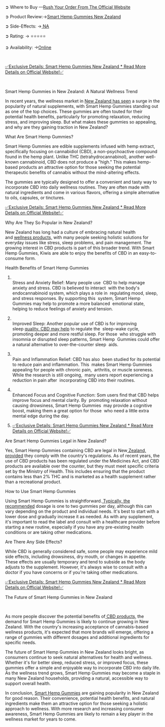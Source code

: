 <p class="zfr3Q CDt4Ke " dir="ltr"><span class="jgG6ef C9DxTc ">➲ Where to Buy &mdash;</span><a class="XqQF9c" href="https://www.facebook.com/SmartHempGummiesNewZealand.NZ/" target="_blank"><span class="jgG6ef C9DxTc aw5Odc ">Rush Your Order From The Official Website</span></a></p>
<p class="zfr3Q CDt4Ke " dir="ltr"><span class="jgG6ef C9DxTc ">➲ Product Review:&rarr;</span><a class="XqQF9c" href="https://www.facebook.com/SmartHempGummiesNewZealand.NZ/" target="_blank"><span class="jgG6ef C9DxTc aw5Odc ">Smart Hemp Gummies New Zealand</span></a></p>
<p class="zfr3Q CDt4Ke " dir="ltr"><span class="jgG6ef C9DxTc ">➲ Side-Effects: &rarr;</span><a class="XqQF9c" href="https://www.facebook.com/SmartHempGummiesNewZealand.NZ/" target="_blank"><span class="jgG6ef C9DxTc ">&nbsp;</span><span class="jgG6ef C9DxTc aw5Odc ">NA</span></a></p>
<p class="zfr3Q CDt4Ke " dir="ltr"><span class="jgG6ef C9DxTc ">➲ Rating: &rarr; ⭐⭐⭐⭐⭐</span></p>
<p class="zfr3Q CDt4Ke " dir="ltr"><span class="jgG6ef C9DxTc ">➲ Availability: &rarr;</span><a class="XqQF9c" href="https://www.facebook.com/SmartHempGummiesNewZealand.NZ/" target="_blank"><span class="jgG6ef C9DxTc aw5Odc ">Online</span></a></p>
<p class="zfr3Q CDt4Ke " dir="ltr"><span class="C9DxTc ">&nbsp;</span></p>
<p class="zfr3Q CDt4Ke " dir="ltr"><a class="XqQF9c" href="https://www.facebook.com/SmartHempGummiesNewZealand.NZ/" target="_blank"><span class="ZA9Nm C9DxTc aw5Odc ">✅</span><span class="ZA9Nm C9DxTc aw5Odc ">Exclusive Details: Smart Hemp Gummies New Zealand * Read More Details on Official Website!✅</span></a></p>
<p>&nbsp;</p>
<p class="zfr3Q CDt4Ke " dir="ltr"><span class="jgG6ef C9DxTc ">Smart Hemp Gummies in New Zealand: A Natural Wellness Trend</span></p>
<p class="zfr3Q CDt4Ke " dir="ltr"><span class="C9DxTc ">In recent years, the wellness market in&nbsp;</span><a class="XqQF9c" href="https://www.facebook.com/SmartHempGummiesNewZealand.NZ/" target="_blank"><span class="C9DxTc aw5Odc ">New Zealand has seen</span></a><span class="C9DxTc ">&nbsp;a surge in the popularity of natural supplements, with Smart Hemp Gummies standing out as one of the top choices. These gummies are often touted for their potential health benefits, particularly for promoting relaxation, reducing stress, and improving sleep. But what makes these gummies so appealing, and why are they gaining traction in New Zealand?</span></p>
<p class="zfr3Q CDt4Ke " dir="ltr"><span class="jgG6ef C9DxTc ">What Are Smart Hemp Gummies?</span></p>
<p class="zfr3Q CDt4Ke " dir="ltr"><span class="C9DxTc ">Smart Hemp Gummies are edible supplements infused with hemp extract, specifically focusing on cannabidiol (CBD), a non-psychoactive compound found in the hemp plant. Unlike THC (tetrahydrocannabinol), another well-known cannabinoid, CBD does not produce a "high." This makes hemp-based products an attractive option for those seeking the potential therapeutic benefits of cannabis without the mind-altering effects.</span></p>
<p class="zfr3Q CDt4Ke " dir="ltr"><span class="C9DxTc ">The gummies are typically designed to offer a convenient and tasty way to incorporate CBD into daily wellness routines. They are often made with natural ingredients and come in various flavors, offering a simple alternative to oils, capsules, or tinctures.</span></p>
<p class="zfr3Q CDt4Ke " dir="ltr"><a class="XqQF9c" href="https://www.facebook.com/SmartHempGummiesNewZealand.NZ/" target="_blank"><span class="ZA9Nm C9DxTc aw5Odc ">✅Exclusive Details: Smart Hemp Gummies New Zealand * Read More Details on Official Website!✅</span></a></p>
<p class="zfr3Q CDt4Ke " dir="ltr"><span class="jgG6ef C9DxTc ">Why Are They So Popular in New Zealand?</span></p>
<p class="zfr3Q CDt4Ke " dir="ltr"><span class="C9DxTc ">New Zealand has long had a culture of embracing natural health and&nbsp;</span><a class="XqQF9c" href="https://www.facebook.com/SmartHempGummiesNewZealand.NZ/" target="_blank"><span class="C9DxTc aw5Odc ">wellness products,</span></a><span class="C9DxTc ">&nbsp;with many people seeking holistic solutions for everyday issues like stress, sleep problems, and pain management. The growing interest in CBD products is part of this broader trend. With Smart Hemp Gummies, Kiwis are able to enjoy the benefits of CBD in an easy-to-consume form.</span></p>
<p class="zfr3Q CDt4Ke " dir="ltr"><span class="jgG6ef C9DxTc ">Health Benefits of Smart Hemp Gummies</span></p>
<ol class="n8H08c BKnRcf ">
<li class="zfr3Q TYR86d lsiHE " dir="ltr">
<p class="zfr3Q CDt4Ke " dir="ltr"><span class="C9DxTc "><br /></span><span class="C9DxTc ">Stress and Anxiety Relief</span><span class="C9DxTc ">: Many people use&nbsp;</span> <span class="C9DxTc ">CBD to help manage anxiety and stress. CBD is believed to interact&nbsp;</span> <span class="C9DxTc ">with the body's endocannabinoid system, which plays a role in&nbsp;</span> <span class="C9DxTc ">regulating mood, sleep, and stress responses. By supporting this&nbsp;</span> <span class="C9DxTc ">system, Smart Hemp Gummies may help to promote a more balanced&nbsp;</span> <span class="C9DxTc ">emotional state, helping to reduce feelings of anxiety and tension.</span></p>
</li>
<li class="zfr3Q TYR86d lsiHE " dir="ltr">
<p class="zfr3Q CDt4Ke " dir="ltr"><span class="C9DxTc "><br /></span><span class="C9DxTc ">Improved Sleep</span><span class="C9DxTc ">: Another popular use of CBD is for improving sleep&nbsp;</span><a class="XqQF9c" href="https://www.facebook.com/SmartHempGummiesNewZealand.NZ/" target="_blank"><span class="C9DxTc aw5Odc ">quality. CBD may help</span></a><span class="C9DxTc ">&nbsp;to regulate the&nbsp;</span> <span class="C9DxTc ">sleep-wake cycle, promoting deeper and more restful sleep. For those&nbsp;</span> <span class="C9DxTc ">who struggle with insomnia or disrupted sleep patterns, Smart Hemp&nbsp;</span> <span class="C9DxTc ">Gummies could offer a natural alternative to over-the-counter sleep&nbsp;</span> <span class="C9DxTc ">aids.</span></p>
</li>
<li class="zfr3Q TYR86d lsiHE " dir="ltr">
<p class="zfr3Q CDt4Ke " dir="ltr"><span class="C9DxTc "><br /></span><span class="C9DxTc ">Pain and Inflammation Relief</span><span class="C9DxTc ">: CBD has also&nbsp;</span> <span class="C9DxTc ">been studied for its potential to reduce pain and inflammation. This&nbsp;</span> <span class="C9DxTc ">makes Smart Hemp Gummies appealing for people with chronic pain,&nbsp;</span> <span class="C9DxTc ">arthritis, or muscle soreness. While the research is still ongoing,&nbsp;</span> <span class="C9DxTc ">many users report experiencing a reduction in pain after&nbsp;</span> <span class="C9DxTc ">incorporating CBD into their routines.</span></p>
</li>
<li class="zfr3Q TYR86d lsiHE " dir="ltr">
<p class="zfr3Q CDt4Ke " dir="ltr"><span class="C9DxTc "><br /></span><span class="C9DxTc ">Enhanced Focus and Cognitive Function</span><span class="C9DxTc ">: Som</span> <span class="C9DxTc ">users find that CBD helps improve focus and mental clarity. By&nbsp;</span> <span class="C9DxTc ">promoting relaxation without causing drowsiness, Smart Hemp Gummies&nbsp;</span> <span class="C9DxTc ">may provide a cognitive boost, making them a great option for those&nbsp;</span> <span class="C9DxTc ">who need a little extra mental edge during the day.</span></p>
</li>
<li class="zfr3Q TYR86d lsiHE " dir="ltr">
<p class="zfr3Q CDt4Ke " dir="ltr"><a class="XqQF9c" href="https://www.facebook.com/SmartHempGummiesNewZealand.NZ/" target="_blank"><span class="ZA9Nm C9DxTc aw5Odc ">✅Exclusive Details: Smart Hemp Gummies New Zealand * Read More Details on Official Website!✅</span></a></p>
</li>
</ol>
<p class="zfr3Q CDt4Ke " dir="ltr"><span class="jgG6ef C9DxTc ">Are Smart Hemp Gummies Legal in New Zealand?</span></p>
<p class="zfr3Q CDt4Ke " dir="ltr"><span class="C9DxTc ">Yes, Smart Hemp Gummies containing CBD are legal in New</span><a class="XqQF9c" href="https://www.facebook.com/SmartHempGummiesNewZealand.NZ/" target="_blank"><span class="C9DxTc aw5Odc ">&nbsp;Zealand, provided</span></a><span class="C9DxTc ">&nbsp;they comply with the country's regulations. As of recent years, the use of CBD products has been regulated under the Medicines Act, and CBD products are available over the counter, but they must meet specific criteria set by the Ministry of Health. This includes ensuring that the product contains less than 2% THC and is marketed as a health supplement rather than a recreational product.</span></p>
<p class="zfr3Q CDt4Ke " dir="ltr"><span class="jgG6ef C9DxTc ">How to Use Smart Hemp Gummies</span></p>
<p class="zfr3Q CDt4Ke " dir="ltr"><span class="C9DxTc ">Using Smart Hemp Gummies is straightforward.</span><a class="XqQF9c" href="https://www.facebook.com/SmartHempGummiesNewZealand.NZ/" target="_blank"><span class="C9DxTc aw5Odc ">&nbsp;Typically, the recommended</span></a><span class="C9DxTc ">&nbsp;dosage is one to two gummies per day, although this can vary depending on the product and individual needs. It's best to start with a lower dose and gradually increase it as needed. As with any supplement, it's important to read the label and consult with a healthcare provider before starting a new routine, especially if you have any pre-existing health conditions or are taking other medications.</span></p>
<p class="zfr3Q CDt4Ke " dir="ltr"><span class="jgG6ef C9DxTc ">Are There Any Side Effects?</span></p>
<p class="zfr3Q CDt4Ke " dir="ltr"><span class="C9DxTc ">While CBD is generally considered safe, some people may experience mild side effects, including drowsiness, dry mouth, or changes in appetite. These effects are usually temporary and tend to subside as the body adjusts to the supplement. However, it's always wise to consult with a doctor if you have concerns or if you're taking other medications.</span></p>
<p class="zfr3Q CDt4Ke " dir="ltr"><a class="XqQF9c" href="https://www.facebook.com/SmartHempGummiesNewZealand.NZ/" target="_blank"><span class="ZA9Nm C9DxTc aw5Odc ">✅Exclusive Details: Smart Hemp Gummies New Zealand * Read More Details on Official Website!✅</span></a></p>
<p class="zfr3Q CDt4Ke " dir="ltr"><span class="jgG6ef C9DxTc ">The Future of Smart Hemp Gummies in New Zealand</span></p>
<p>&nbsp;</p>
<p class="zfr3Q CDt4Ke " dir="ltr"><span class="C9DxTc ">As more people discover the potential benefits of</span><a class="XqQF9c" href="https://www.facebook.com/SmartHempGummiesNewZealand.NZ/" target="_blank"><span class="C9DxTc aw5Odc ">&nbsp;CBD products,</span></a><span class="C9DxTc ">&nbsp;the demand for Smart Hemp Gummies is likely to continue growing in New Zealand. With the country's increasing acceptance of cannabis-based wellness products, it's expected that more brands will emerge, offering a range of gummies with different dosages and additional ingredients for specific needs.</span></p>
<p class="zfr3Q CDt4Ke " dir="ltr"><span class="C9DxTc ">The future of Smart Hemp Gummies in New Zealand looks bright, as consumers continue to seek natural alternatives for health and wellness. Whether it's for better sleep, reduced stress, or improved focus, these gummies offer a simple and enjoyable way to incorporate CBD into daily life. As the wellness trend grows, Smart Hemp Gummies may become a staple in many New Zealand households, providing a natural, accessible way to support overall health.</span></p>
<p class="zfr3Q CDt4Ke " dir="ltr"><span class="C9DxTc ">In conclusion,&nbsp;</span><a class="XqQF9c" href="https://www.facebook.com/SmartHempGummiesNewZealand.NZ/" target="_blank"><span class="C9DxTc aw5Odc ">Smart Hemp Gummies</span></a><span class="C9DxTc ">&nbsp;are gaining popularity in New Zealand for good reason. Their convenience, potential health benefits, and natural ingredients make them an attractive option for those seeking a holistic approach to wellness. With more research and increasing consumer awareness, Smart Hemp Gummies are likely to remain a key player in the wellness market for years to come.</span></p>
